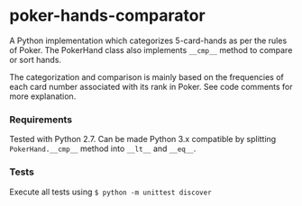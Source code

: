 # poker-hands-comparator
A Python implementation which categorizes 5-card-hands as per the rules of Poker. The PokerHand class
also implements `__cmp__` method to compare or sort hands.

The categorization and comparison is mainly based on the frequencies of each card number associated
with its rank in Poker. See code comments for more explanation.

### Requirements
Tested with Python 2.7. Can be made Python 3.x compatible by splitting `PokerHand.__cmp__` method
into `__lt__` and `__eq__`.

### Tests
Execute all tests using `$ python -m unittest discover`
